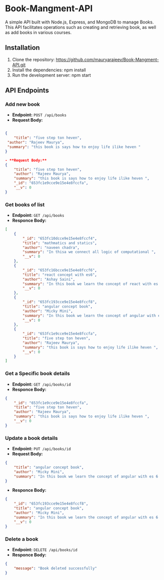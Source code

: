# Book-Mangment-API

A simple API built with Node.js, Express, and MongoDB to manage Books. This API facilitates operations such as creating and retrieving book, as well as add books in various courses.

## Installation

1. Clone the repository: https://github.com/mauryarajeev/Book-Mangment-API.git
2. Install the dependencies: npm install
3.  Run the development server: npm start
      
## API Endpoints

### Add new book

- **Endpoint:** `POST /api/books`
- **Request Body:**
```json

{ 
	"title": "five step ton heven",
 "author": "Rajeev Maurya", 
 "summary": "this book is says how to enjoy life ilike heven "
}

- **Request Body:**
{
	"title": "five step ton heven",
	"author": "Rajeev Maurya",
	"summary": "this book is says how to enjoy life ilike heven ",
	"_id": "653fc1e9cce9e15e4e8fccfa",
	"__v": 0
}
```

### Get books of list

- **Endpoint:** `GET /api/books`
- **Responce Body:**
```json
[
	{
		"_id": "653fc10dcce9e15e4e8fccf4",
		"title": "mathmatics and statics",
		"author": "naveen chadra",
		"summary": "In thisa we connect all logic of computational ",
		"__v": 0
	},
	{
		"_id": "653fc16bcce9e15e4e8fccf6",
		"title": "react concept with es6",
		"author": "Ashay Saini",
		"summary": "In this book we learn the concept of react with es 6 javascript ",
		"__v": 0
	},
	{
		"_id": "653fc193cce9e15e4e8fccf8",
		"title": "angular concept book",
		"author": "Micky Mini",
		"summary": "In this book we learn the concept of angular with es 6 javascript ",
		"__v": 0
	},
	{
		"_id": "653fc1e9cce9e15e4e8fccfa",
		"title": "five step ton heven",
		"author": "Rajeev Maurya",
		"summary": "this book is says how to enjoy life ilike heven ",
		"__v": 0
	}
]
```


### Get a Specific  book details

- **Endpoint:** `GET /api/books/id`
- **Responce Body:**
```json
{
	"_id": "653fc1e9cce9e15e4e8fccfa",
	"title": "five step ton heven",
	"author": "Rajeev Maurya",
	"summary": "this book is says how to enjoy life ilike heven ",
	"__v": 0
}
```

### Update a book details

- **Endpoint:** `PUT /api/books/id`
- **Request Body:**
```json
{
	"title": "angular concept book",
	"author": "Micky Mini",
	"summary": "In this book we learn the concept of angular with es 6 javascript "
}
```
- **Responce Body:**
```json
{
	"_id": "653fc193cce9e15e4e8fccf8",
	"title": "angular concept book",
	"author": "Micky Mini",
	"summary": "In this book we learn the concept of angular with es 6 javascript ",
	"__v": 0
}
```



### Delete a book

- **Endpoint:** `DELETE /api/books/id`
- **Responce Body:**
```json
{
	"message": "Book deleted successfully"
}
```








